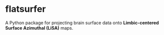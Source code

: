 # flatsurfer
A Python package for projecting brain surface data onto **Limbic-centered Surface Azimuthal (LiSA)** maps.
